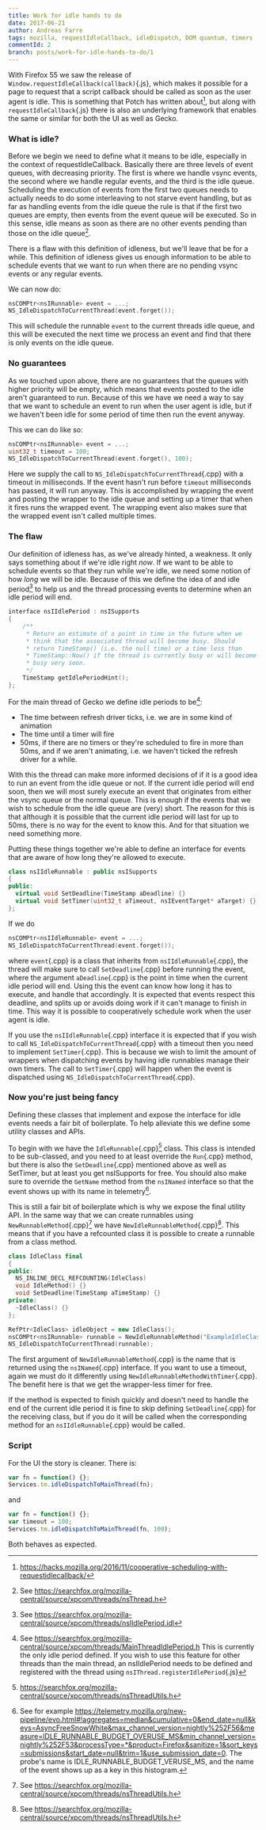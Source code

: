 ```yaml
---
title: Work for idle hands to do
date: 2017-06-21
author: Andreas Farre
tags: mozilla, requestIdleCallback, idleDispatch, DOM quantum, timers
commentId: 2
branch: posts/work-for-idle-hands-to-do/1
---
```


With Firefox 55 we saw the release of `Window.requestIdleCallback(callback)`{.js}, which makes it possible for a page to request that a script callback should be called as soon as the user agent is idle. This is something that Potch has written about[^1], but along with `requestIdleCallback`{.js} there is also an underlying framework that enables the same or similar for both the UI as well as Gecko.

<!--more-->

### What is idle?

Before we begin we need to define what it means to be idle, especially in the context of requestIdleCallback. Basically there are three levels of event queues, with decreasing priority. The first is where we handle vsync events, the second where we handle regular events, and the third is the idle queue. Scheduling the execution of events from the first two queues needs to actually needs to do some interleaving to not starve event handling, but as far as handling events from the idle queue the rule is that if the first two queues are empty, then events from the event queue will be executed. So in this sense, idle means as soon as there are no other events pending than those on the idle queue[^2].

There is a flaw with this definition of idleness, but we'll leave that be for a while. This definition of idleness gives us enough information to be able to schedule events that we want to run when there are no pending vsync events or any regular events.

We can now do:

``` c++
nsCOMPtr<nsIRunnable> event = ...;
NS_IdleDispatchToCurrentThread(event.forget());
```

This will schedule the runnable `event` to the current threads idle queue, and this will be executed the next time we process an event and find that there is only events on the idle queue.

### No guarantees

As we touched upon above, there are no guarantees that the queues with higher priority will be empty, which means that events posted to the idle aren't guaranteed to run. Because of this we have we need a way to say that we want to schedule an event to run when the user agent is idle, but if we haven't been idle for some period of time then run the event anyway.

This we can do like so:

``` c++
nsCOMPtr<nsIRunnable> event = ...;
uint32_t timeout = 100;
NS_IdleDispatchToCurrentThread(event.forget(), 100);
```

Here we supply the call to `NS_IdleDispatchToCurrentThread`{.cpp} with a timeout in milliseconds. If the event hasn't run before `timeout` milliseconds has passed, it will run anyway. This is accomplished by wrapping the event and posting the wrapper to the idle queue and setting up a timer that when it fires runs the wrapped event. The wrapping event also makes sure that the wrapped event isn't called multiple times.

### The flaw

Our definition of idleness has, as we've already hinted, a weakness. It only says something about if we're idle right *now*. If we want to be able to schedule events so that they run while we're idle, we need some notion of how *long* we will be idle. Because of this we define the idea of and idle period[^3] to help us and the thread processing events to determine when an idle period will end.

``` c++
interface nsIIdlePeriod : nsISupports
{
    /**
     * Return an estimate of a point in time in the future when we
     * think that the associated thread will become busy. Should
     * return TimeStamp() (i.e. the null time) or a time less than
     * TimeStamp::Now() if the thread is currently busy or will become
     * busy very soon.
     */
    TimeStamp getIdlePeriodHint();
};
```

For the main thread of Gecko we define idle periods to be[^4]:

* The time between refresh driver ticks, i.e. we are in some kind of animation
* The time until a timer will fire
* 50ms, if there are no timers or they're scheduled to fire in more than 50ms, and if we aren't animating, i.e. we haven't ticked the refresh driver for a while.

With this the thread can make more informed decisions of if it is a good idea to run an event from the idle queue or not. If the current idle period will end soon, then we will most surely execute an event that originates from either the vsync queue or the normal queue. This is enough if the events that we wish to schedule from the idle queue are (very) short. The reason for this is that although it is possible that the current idle period will last for up to 50ms, there is no way for the event to know this. And for that situation we need something more.

Putting these things together we're able to define an interface for events that are aware of how long they're allowed to execute.

``` c++
class nsIIdleRunnable : public nsISupports
{
public:
  virtual void SetDeadline(TimeStamp aDeadline) {}
  virtual void SetTimer(uint32_t aTimeout, nsIEventTarget* aTarget) {}
};
```

If we do

``` c++
nsCOMPtr<nsIIdleRunnable> event = ...;
NS_IdleDispatchToCurrentThread(event.forget());
```

where `event`{.cpp} is a class that inherits from `nsIIdleRunnable`{.cpp}, the thread will make sure to call `SetDeadline`{.cpp} before running the event, where the argument `aDeadline`{.cpp} is the point in time when the current idle period will end. Using this the event can know how long it has to execute, and handle that accordingly. It is expected that events respect this deadline, and splits up or avoids doing work if it can't manage to finish in time. This way it is possible to cooperatively schedule work when the user agent is idle.

If you use the `nsIIdleRunnable`{.cpp} interface it is expected that if you wish to call `NS_IdleDispatchToCurrentThread`{.cpp} with a timeout then you need to implement `SetTimer`{.cpp}. This is because we wish to limit the amount of wrappers when dispatching events by having idle runnables manage their own timers. The call to `SetTimer`{.cpp} will happen when the event is dispatched using `NS_IdleDispatchToCurrentThread`{.cpp}.

### Now you're just being fancy

Defining these classes that implement and expose the interface for idle events needs a fair bit of boilerplate. To help alleviate this we define some utility classes and APIs.

To begin with we have the `IdleRunnable`{.cpp}[^5] class. This class is intended to be sub-classed, and you need to at least override the `Run`{.cpp} method, but there is also the `SetDeadline`{.cpp} mentioned above as well as SetTimer, but at least you get nsISupports for free. You should also make sure to override the `GetName` method from the `nsINamed` interface so that the event shows up with its name in telemetry[^6].

This is still a fair bit of boilerplate which is why we expose the final utility API. In the same way that we can create runnables using `NewRunnableMethod`{.cpp}[^7] we have `NewIdleRunnableMethod`{.cpp}[^7]. This means that if you have a refcounted class it is possible to create a runnable from a class method.

``` c++
class IdleClass final
{
public:
  NS_INLINE_DECL_REFCOUNTING(IdleClass)
  void IdleMethod() {}
  void SetDeadline(TimeStamp aTimeStamp) {}
private:
  ~IdleClass() {}
};

RefPtr<IdleClass> idleObject = new IdleClass();
nsCOMPtr<nsIRunnable> runnable = NewIdleRunnableMethod("ExampleIdleClass", idleObject, &IdleClass::IdleMethod);
NS_IdleDispatchToCurrentThread(runnable);
```

The first argument of `NewIdleRunnableMethod`{.cpp} is the name that is returned using the `nsINamed`{.cpp} interface. If you want to use a timeout, again we must do it differently using `NewIdleRunnableMethodWithTimer`{.cpp}. The benefit here is that we get the wrapper-less timer for free.

If the method is expected to finish quickly and doesn't need to handle the end of the current idle period it is fine to skip defining `SetDeadline`{.cpp} for the receiving class, but if you do it will be called when the corresponding method for an `nsIIdleRunnable`{.cpp} would be called.

### Script

For the UI the story is cleaner. There is:

``` javascript
var fn = function() {};
Services.tm.idleDispatchToMainThread(fn);
```

and

``` javascript
var fn = function() {};
var timeout = 100;
Services.tm.idleDispatchToMainThread(fn, 100);
```

Both behaves as expected.

[^1]: <https://hacks.mozilla.org/2016/11/cooperative-scheduling-with-requestidlecallback/>
[^2]: See <https://searchfox.org/mozilla-central/source/xpcom/threads/nsThread.h>
[^3]: See <https://searchfox.org/mozilla-central/source/xpcom/threads/nsIIdlePeriod.idl>
[^4]: See <https://searchfox.org/mozilla-central/source/xpcom/threads/MainThreadIdlePeriod.h> This is currently the only idle period defined. If you wish to use this feature for other threads than the main thread, an nsIIdlePeriod needs to be defined and registered with the thread using `nsIThread.registerIdlePeriod`{.js}
[^5]: https://searchfox.org/mozilla-central/source/xpcom/threads/nsThreadUtils.h
[^6]: See for example <https://telemetry.mozilla.org/new-pipeline/evo.html#!aggregates=median&cumulative=0&end_date=null&keys=AsyncFreeSnowWhite&max_channel_version=nightly%252F56&measure=IDLE_RUNNABLE_BUDGET_OVERUSE_MS&min_channel_version=nightly%252F53&processType=*&product=Firefox&sanitize=1&sort_keys=submissions&start_date=null&trim=1&use_submission_date=0>. The probe's name is IDLE_RUNNABLE_BUDGET_VERUSE_MS, and the name of the event shows up as a key in this histogram.
[^7]: See <https://searchfox.org/mozilla-central/source/xpcom/threads/nsThreadUtils.h>
